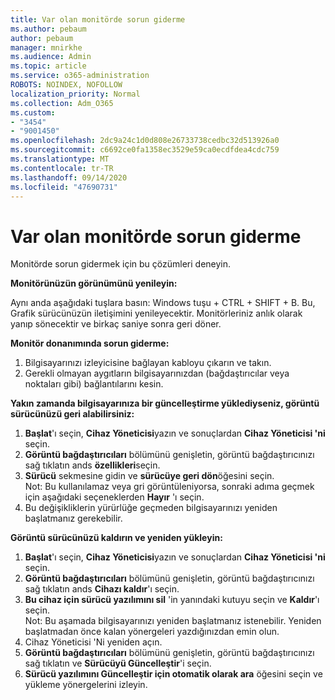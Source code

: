 ```yaml
---
title: Var olan monitörde sorun giderme
ms.author: pebaum
author: pebaum
manager: mnirkhe
ms.audience: Admin
ms.topic: article
ms.service: o365-administration
ROBOTS: NOINDEX, NOFOLLOW
localization_priority: Normal
ms.collection: Adm_O365
ms.custom:
- "3454"
- "9001450"
ms.openlocfilehash: 2dc9a24c1d0d808e26733738cedbc32d513926a0
ms.sourcegitcommit: c6692ce0fa1358ec3529e59ca0ecdfdea4cdc759
ms.translationtype: MT
ms.contentlocale: tr-TR
ms.lasthandoff: 09/14/2020
ms.locfileid: "47690731"
---
```

# <a name="troubleshoot-an-existing-monitor"></a>Var olan monitörde sorun giderme

Monitörde sorun gidermek için bu çözümleri deneyin. 

**Monitörünüzün görünümünü yenileyin:**

Aynı anda aşağıdaki tuşlara basın: Windows tuşu + CTRL + SHIFT + B. Bu, Grafik sürücünüzün iletişimini yenileyecektir. Monitörleriniz anlık olarak yanıp sönecektir ve birkaç saniye sonra geri döner.

**Monitör donanımında sorun giderme:**

1. Bilgisayarınızı izleyicisine bağlayan kabloyu çıkarın ve takın.
2. Gerekli olmayan aygıtların bilgisayarınızdan (bağdaştırıcılar veya noktaları gibi) bağlantılarını kesin.

**Yakın zamanda bilgisayarınıza bir güncelleştirme yüklediyseniz, görüntü sürücünüzü geri alabilirsiniz:**

1. **Başlat**'ı seçin, **Cihaz Yöneticisi**yazın ve sonuçlardan **Cihaz Yöneticisi 'ni** seçin.
2. **Görüntü bağdaştırıcıları** bölümünü genişletin, görüntü bağdaştırıcınızı sağ tıklatın ands **özellikleri**seçin.
3. **Sürücü** sekmesine gidin ve **sürücüye geri dön**öğesini seçin. <br>
Not: Bu kullanılamaz veya gri görüntüleniyorsa, sonraki adıma geçmek için aşağıdaki seçeneklerden **Hayır** 'ı seçin.
4. Bu değişikliklerin yürürlüğe geçmeden bilgisayarınızı yeniden başlatmanız gerekebilir.

**Görüntü sürücünüzü kaldırın ve yeniden yükleyin:**

1. **Başlat**'ı seçin, **Cihaz Yöneticisi**yazın ve sonuçlardan **Cihaz Yöneticisi 'ni** seçin.
2. **Görüntü bağdaştırıcıları** bölümünü genişletin, görüntü bağdaştırıcınızı sağ tıklatın ands **Cihazı kaldır**'ı seçin. 
3. **Bu cihaz için sürücü yazılımını sil** 'in yanındaki kutuyu seçin ve **Kaldır**'ı seçin.<br>
Not: Bu aşamada bilgisayarınızı yeniden başlatmanız istenebilir. Yeniden başlatmadan önce kalan yönergeleri yazdığınızdan emin olun.
4. Cihaz Yöneticisi 'Ni yeniden açın.
5. **Görüntü bağdaştırıcıları** bölümünü genişletin, görüntü bağdaştırıcınızı sağ tıklatın ve **Sürücüyü Güncelleştir**'i seçin.
6. **Sürücü yazılımını Güncelleştir için otomatik olarak ara** öğesini seçin ve yükleme yönergelerini izleyin.